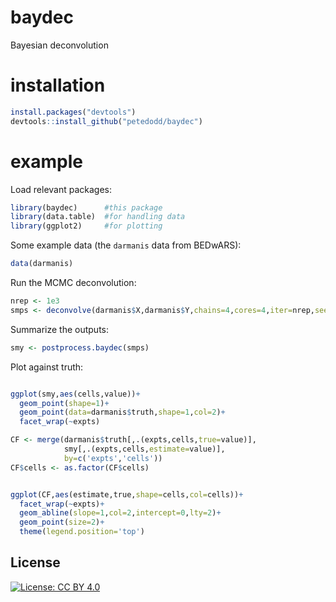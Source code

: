 # baydec
Bayesian deconvolution


# installation

```r
install.packages("devtools")
devtools::install_github("petedodd/baydec")
```

# example

Load relevant packages:

```r
library(baydec)      #this package
library(data.table)  #for handling data
library(ggplot2)     #for plotting
```


Some example data (the `darmanis` data from BEDwARS):

```r
data(darmanis)

```


Run the MCMC deconvolution:

```r
nrep <- 1e3
smps <- deconvolve(darmanis$X,darmanis$Y,chains=4,cores=4,iter=nrep,seed=1234)

```

Summarize the outputs:
```r
smy <- postprocess.baydec(smps)

```

Plot against truth:

```r

ggplot(smy,aes(cells,value))+
  geom_point(shape=1)+
  geom_point(data=darmanis$truth,shape=1,col=2)+
  facet_wrap(~expts)

CF <- merge(darmanis$truth[,.(expts,cells,true=value)],
            smy[,.(expts,cells,estimate=value)],
            by=c('expts','cells'))
CF$cells <- as.factor(CF$cells)


ggplot(CF,aes(estimate,true,shape=cells,col=cells))+
  facet_wrap(~expts)+
  geom_abline(slope=1,col=2,intercept=0,lty=2)+
  geom_point(size=2)+
  theme(legend.position='top')

```



## License

[![License: CC BY 4.0](https://img.shields.io/badge/License-CC_BY_4.0-lightgrey.svg)](https://creativecommons.org/licenses/by/4.0/)
